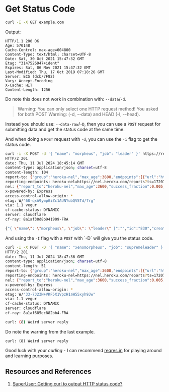 # Get Status Code

```bash
curl -I -X GET example.com
```

Output:

```text
HTTP/1.1 200 OK
Age: 570148
Cache-Control: max-age=604800
Content-Type: text/html; charset=UTF-8
Date: Sat, 30 Oct 2021 15:47:32 GMT
Etag: "3147526947+ident"
Expires: Sat, 06 Nov 2021 15:47:32 GMT
Last-Modified: Thu, 17 Oct 2019 07:18:26 GMT
Server: ECS (dcb/7F82)
Vary: Accept-Encoding
X-Cache: HIT
Content-Length: 1256
```

Do note this does not work in combination with: `--data`/`-d`.

> Warning: You can only select one HTTP request method! You asked for both POST
> Warning: (-d, --data) and HEAD (-I, --head).

Instead you should use: `--data-raw`/`-D`, then you can use a `POST` request for submitting data and get the status code at the same time.

And when doing a `POST` request with `-d`, you can use the `-i` flag to get the status code.

```bash
curl -i -X POST -d '{ "name": "morpheus", "job": "leader" }' https://reqres.in/api/users
HTTP/2 201
date: Thu, 11 Jul 2024 18:45:14 GMT
content-type: application/json; charset=utf-8
content-length: 104
report-to: {"group":"heroku-nel","max_age":3600,"endpoints":[{"url":"https://nel.heroku.com/reports?ts=1720723514&sid=c4c9725f-1ab0-44d8-820f-430df2718e11&s=A6JipdpAzxHSM8GNfZ2TuR5jfbYOBS2bEknDeIU0eNo%3D"}]}
reporting-endpoints: heroku-nel=https://nel.heroku.com/reports?ts=1720723514&sid=c4c9725f-1ab0-44d8-820f-430df2718e11&s=A6JipdpAzxHSM8GNfZ2TuR5jfbYOBS2bEknDeIU0eNo%3D
nel: {"report_to":"heroku-nel","max_age":3600,"success_fraction":0.005,"failure_fraction":0.05,"response_headers":["Via"]}
x-powered-by: Express
access-control-allow-origin: *
etag: W/"68-qxA9ywpGiZc1AUNYubQV5Td/7rg"
via: 1.1 vegur
cf-cache-status: DYNAMIC
server: cloudflare
cf-ray: 8a1af30d8b941909-FRA

{"{ \"name\": \"morpheus\", \"job\": \"leader\" }":"","id":"830","createdAt":"2024-07-11T18:45:14.574Z"}%
```

And using the `-I` flag with a `POST` with `-D´ will give you the status code.

```bash
curl -I -X POST -D '{ "name": "xenomorpheus", "job": "supremeleader" }' https://reqres.in/api/users
HTTP/2 201
date: Thu, 11 Jul 2024 18:47:36 GMT
content-type: application/json; charset=utf-8
content-length: 51
report-to: {"group":"heroku-nel","max_age":3600,"endpoints":[{"url":"https://nel.heroku.com/reports?ts=1720723656&sid=c4c9725f-1ab0-44d8-820f-430df2718e11&s=ZXX1gAvpp2O5XrBICDDF7aX2FeUsob6xto4cmDMmx8U%3D"}]}
reporting-endpoints: heroku-nel=https://nel.heroku.com/reports?ts=1720723656&sid=c4c9725f-1ab0-44d8-820f-430df2718e11&s=ZXX1gAvpp2O5XrBICDDF7aX2FeUsob6xto4cmDMmx8U%3D
nel: {"report_to":"heroku-nel","max_age":3600,"success_fraction":0.005,"failure_fraction":0.05,"response_headers":["Via"]}
x-powered-by: Express
access-control-allow-origin: *
etag: W/"33-7323N+VKF5X1VpzH1aW55xyh9Jw"
via: 1.1 vegur
cf-cache-status: DYNAMIC
server: cloudflare
cf-ray: 8a1af685ec882bb4-FRA

curl: (8) Weird server reply
```

Do note the warning from the last example.

```
curl: (8) Weird server reply
```

Good luck with your _curling_ - I can recommend [reqres.in](https://reqres.in/) for playing around and learning purposes.

## Resources and References

1. [SuperUser: Getting curl to output HTTP status code?](https://superuser.com/questions/272265/getting-curl-to-output-http-status-code)
